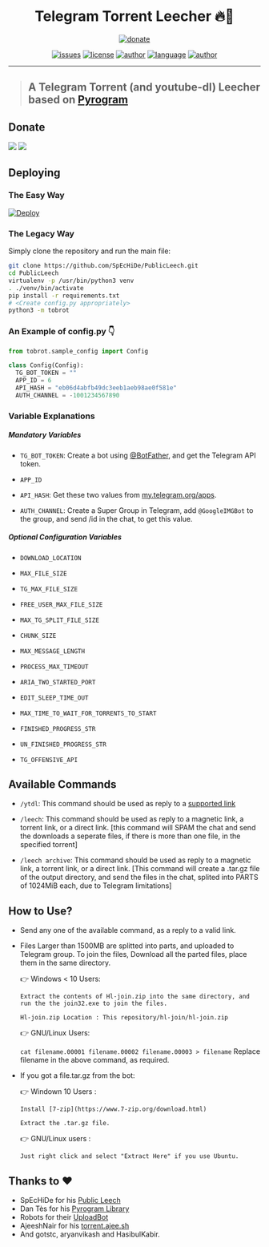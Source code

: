 <h1 align="center">Telegram Torrent Leecher 🔥🤖</h1> 
<p align="center">
<a href="#"><img alt="donate" src="https://c5.patreon.com/external/logo/become_a_patron_button@2x.png"/></a>
</p>
<p align="center">
<a href="https://img.shields.io/github/issues/imsawankumar/Leech-Bot"><img alt="issues" src="https://img.shields.io/github/issues/imsawankumar/Leech-Bot"/></a>
<a href="https://img.shields.io/github/license/imsawankumar/Leech-Bot"><img alt="license" src="https://img.shields.io/github/license/imsawankumar/Leech-Bot"/></a>
<a href="https://sawankumar.gitlab.io/"><img alt="author" src="https://img.shields.io/badge/author-Sawan%20Kumar-red"/></a>
<a href="https://www.python.org/"><img alt="language" src="https://img.shields.io/badge/Made%20with-Python-1f425f.svg"/></a>
<a href="https://github.com/ellerbrock/open-source-badges/"><img alt="author" src="https://badges.frapsoft.com/os/v1/open-source.svg?v=103"/></a>
</p>

<hr>

> ## A Telegram Torrent (and youtube-dl) Leecher based on [Pyrogram](https://github.com/pyrogram/pyrogram)

## Donate 

[<img src="https://raw.githubusercontent.com/imsawankumar/Torrent-Mirror-Bot/master/files/paypal.png">](https://www.paypal.me/sawan1800)
[<img src="https://raw.githubusercontent.com/imsawankumar/Torrent-Mirror-Bot/master/files/upi.png">](#)

## Deploying

### The Easy Way

[![Deploy](https://www.herokucdn.com/deploy/button.svg)](https://heroku.com/deploy)

### The Legacy Way
Simply clone the repository and run the main file:

```sh
git clone https://github.com/SpEcHiDe/PublicLeech.git
cd PublicLeech
virtualenv -p /usr/bin/python3 venv
. ./venv/bin/activate
pip install -r requirements.txt
# <Create config.py appropriately>
python3 -m tobrot
```

### An Example of config.py 👇
```py
from tobrot.sample_config import Config

class Config(Config):
  TG_BOT_TOKEN = ""
  APP_ID = 6
  API_HASH = "eb06d4abfb49dc3eeb1aeb98ae0f581e"
  AUTH_CHANNEL = -1001234567890
```

### Variable Explanations

##### Mandatory Variables

* `TG_BOT_TOKEN`: Create a bot using [@BotFather](https://telegram.dog/BotFather), and get the Telegram API token.

* `APP_ID`
* `API_HASH`: Get these two values from [my.telegram.org/apps](https://my.telegram.org/apps).
* `AUTH_CHANNEL`: Create a Super Group in Telegram, add `@GoogleIMGBot` to the group, and send /id in the chat, to get this value.

##### Optional Configuration Variables

* `DOWNLOAD_LOCATION`

* `MAX_FILE_SIZE`

* `TG_MAX_FILE_SIZE`

* `FREE_USER_MAX_FILE_SIZE`

* `MAX_TG_SPLIT_FILE_SIZE`

* `CHUNK_SIZE`

* `MAX_MESSAGE_LENGTH`

* `PROCESS_MAX_TIMEOUT`

* `ARIA_TWO_STARTED_PORT`

* `EDIT_SLEEP_TIME_OUT`

* `MAX_TIME_TO_WAIT_FOR_TORRENTS_TO_START`

* `FINISHED_PROGRESS_STR`

* `UN_FINISHED_PROGRESS_STR`

* `TG_OFFENSIVE_API`

## Available Commands

* `/ytdl`: This command should be used as reply to a [supported link](https://ytdl-org.github.io/youtube-dl/supportedsites.html)

* `/leech`: This command should be used as reply to a magnetic link, a torrent link, or a direct link. [this command will SPAM the chat and send the downloads a seperate files, if there is more than one file, in the specified torrent]

* `/leech archive`: This command should be used as reply to a magnetic link, a torrent link, or a direct link. [This command will create a .tar.gz file of the output directory, and send the files in the chat, splited into PARTS of 1024MiB each, due to Telegram limitations]


## How to Use?

* Send any one of the available command, as a reply to a valid link.

* Files Larger than 1500MB are splitted into parts, and uploaded to Telegram group. To join the files, Download all the parted files, place them in the same directory.
  
  👉 Windows < 10 Users: 
  
  `Extract the contents of Hl-join.zip into the same directory, and run the the join32.exe to join the files.`
  
  `Hl-join.zip Location : This repository/hl-join/hl-join.zip`
  
  👉 GNU/Linux Users: 
  
  `cat filename.00001 filename.00002 filename.00003 > filename`
   Replace filename in the above command, as required.
  
* If you got a file.tar.gz from the bot:

  👉 Windown 10 Users : 
  
  `Install [7-zip](https://www.7-zip.org/download.html)`
  
  `Extract the .tar.gz file.`
  
  👉 GNU/Linux users : 
  
  `Just right click and select "Extract Here" if you use Ubuntu.`

## Thanks to :heart:

* SpEcHiDe for his [Public Leech](https://github.com/SpEcHiDe/PublicLeech)
* Dan Tès for his [Pyrogram Library](https://github.com/pyrogram/pyrogram)
* Robots for their [UploadBot](https://telegram.dog/UploadBot)
* AjeeshNair for his [torrent.ajee.sh](https://torrent.ajee.sh)
* And gotstc, aryanvikash and HasibulKabir.

